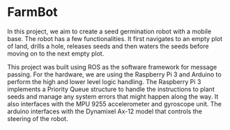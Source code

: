 # FarmBot

In this project, we aim to create a seed germination robot with a mobile base. The robot has a few functionalities. It first navigates
to an empty plot of land, drills a hole, releases seeds and then waters the seeds before moving on to the next empty plot. 

This project was built using ROS as the software framework for message passing. For the hardware, we are using the Raspberry Pi 3 and Arduino
to perform the high and lower level logic handling. The Raspberry Pi 3 implements a Priority Queue structure to handle the instructions to 
plant seeds and manage any system errors that might happen along the way. It also interfaces with the MPU 9255 accelerometer and gyroscope unit.
The arduino interfaces with the Dynamixel Ax-12 model that controls the steering of the robot. 

